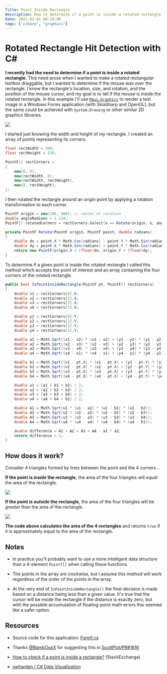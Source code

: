 ```yaml
---
Title: Point Inside Rectangle
Description: How to determine if a point is inside a rotated rectangle with C#
Date: 2022-02-01 00:10:00
tags: ["csharp", "graphics"]
---
```


# Rotated Rectangle Hit Detection with C# 

**I recently had the need to determine if a point is inside a rotated rectangle.** This need arose when I wanted to make a rotated rectangular textbox draggable, but I wanted to determine if the mouse was over the rectangle. I know the rectangle's location, size, and rotation, and the position of the mouse cursor, and my goal is to tell if the mouse is inside the rotated rectangle. In this example I'll use [`Maui.Graphics`](https://maui.graphics) to render a test image in a Windows Forms application (with SkiaSharp and OpenGL), but the same could be achieved with `System.Drawing` or other similar 2D graphics libraries.

<div class="text-center">

![](https://swharden.com/static/2022/02/01/point-inside-rotated-rectangle.gif)

</div>

I started just knowing the width and height of my rectangle. I created an array of points representing its corners.

```cs
float rectWidth = 300;
float rectHeight = 150;

PointF[] rectCorners =
{
    new(0, 0),
    new(rectWidth, 0),
    new(rectWidth, rectHeight),
    new(0, rectHeight),
};
```

I then rotated the rectangle around an origin point by applying a rotation transformation to each corner.

```cs
PointF origin = new(200, 300); // center of rotation
double angleRadians = 1.234;
PointF[] rotatedCorners = rectCorners.Select(x => Rotate(origin, x, angleRadians)).ToArray();
```

```cs
private PointF Rotate(PointF origin, PointF point, double radians)
{
	double dx = point.X * Math.Cos(radians) - point.Y * Math.Sin(radians);
	double dy = point.X * Math.Sin(radians) + point.Y * Math.Cos(radians);
	return new PointF(origin.X + (float)dx, origin.Y + (float)dy);
}
```

To determine if a given point is inside the rotated rectangle I called this method which accepts the point of interest and an array containing the four corners of the rotated rectangle.

```cs
public bool IsPointInsideRectangle(PointF pt, PointF[] rectCorners)
{
    double x1 = rectCorners[0].X;
    double x2 = rectCorners[1].X;
    double x3 = rectCorners[2].X;
    double x4 = rectCorners[3].X;

    double y1 = rectCorners[0].Y;
    double y2 = rectCorners[1].Y;
    double y3 = rectCorners[2].Y;
    double y4 = rectCorners[3].Y;

    double a1 = Math.Sqrt((x1 - x2) * (x1 - x2) + (y1 - y2) * (y1 - y2));
    double a2 = Math.Sqrt((x2 - x3) * (x2 - x3) + (y2 - y3) * (y2 - y3));
    double a3 = Math.Sqrt((x3 - x4) * (x3 - x4) + (y3 - y4) * (y3 - y4));
    double a4 = Math.Sqrt((x4 - x1) * (x4 - x1) + (y4 - y1) * (y4 - y1));

    double b1 = Math.Sqrt((x1 - pt.X) * (x1 - pt.X) + (y1 - pt.Y) * (y1 - pt.Y));
    double b2 = Math.Sqrt((x2 - pt.X) * (x2 - pt.X) + (y2 - pt.Y) * (y2 - pt.Y));
    double b3 = Math.Sqrt((x3 - pt.X) * (x3 - pt.X) + (y3 - pt.Y) * (y3 - pt.Y));
    double b4 = Math.Sqrt((x4 - pt.X) * (x4 - pt.X) + (y4 - pt.Y) * (y4 - pt.Y));

    double u1 = (a1 + b1 + b2) / 2;
    double u2 = (a2 + b2 + b3) / 2;
    double u3 = (a3 + b3 + b4) / 2;
    double u4 = (a4 + b4 + b1) / 2;

    double A1 = Math.Sqrt(u1 * (u1 - a1) * (u1 - b1) * (u1 - b2));
    double A2 = Math.Sqrt(u2 * (u2 - a2) * (u2 - b2) * (u2 - b3));
    double A3 = Math.Sqrt(u3 * (u3 - a3) * (u3 - b3) * (u3 - b4));
    double A4 = Math.Sqrt(u4 * (u4 - a4) * (u4 - b4) * (u4 - b1));

    double difference = A1 + A2 + A3 + A4 - a1 * a2;
    return difference < 1;
}
```

## How does it work?

Consider 4 triangles formed by lines between the point and the 4 corners...

**If the point is _inside_ the rectangle,** the area of the four triangles will _equal_ the area of the rectangle.

<div class="text-center">

![](https://swharden.com/static/2022/02/01/rectangle-point-inside.png)

</div>

**If the point is _outside_ the rectangle,** the area of the four triangles will be _greater_ than the area of the rectangle.

<div class="text-center">

![](https://swharden.com/static/2022/02/01/rectangle-point-outside.png)

</div>

**The code above calculates the area of the 4 rectangles** and returns `true` if it is approximately equal to the area of the rectangle.

## Notes

* In practice you'll probably want to use a more intelligent data structure than a 4-element `Pointf[]` when calling these functions.

* The points in the array are clockwise, but I assume this method will work regardless of the order of the points in the array.

* At the very end of `IsPointInsideRectangle()` the final decision is made based on a distance being less than a given value. It's true that the cursor will be inside the rectangle if the distance is exactly zero, but with the possible accumulation of floating-point math errors this seemed like a safer option.

## Resources
* Source code for this application: [Form1.cs](https://github.com/swharden/Csharp-Data-Visualization/blob/203e024253a2545fc325d1f68d2861a1b9fac74d/projects/rotated-rectangle-intersection/Form1.cs)

* Thanks [@BambOoxX](https://github.com/BambOoxX) for suggesting this in [ScottPlot/PR#1616](https://github.com/ScottPlot/ScottPlot/pull/1616)

* [How to check if a point is inside a rectangle?](https://math.stackexchange.com/q/190403) (StackExchange)

* [swharden / C# Data Visualization](https://github.com/swharden/Csharp-Data-Visualization)